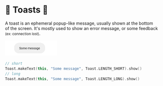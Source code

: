 # 🍾 Toasts 🍾

<div class="row row-cols-md-2"><div>

A toast is an ephemeral popup-like message, usually shown at the bottom of the screen. It's mostly used to show an error message, or some feedback <small>(ex: connection lost)</small>.

<div class="text-center">

![Android Toast](../_images/toast.png)
</div>
</div><div>

```kotlin
// short
Toast.makeText(this, "Some message", Toast.LENGTH_SHORT).show()
// long
Toast.makeText(this, "Some message", Toast.LENGTH_LONG).show()
```
</div></div>